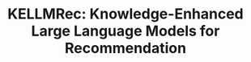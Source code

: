 ---
title: "KELLMRec: Knowledge-Enhanced Large Language Models for Recommendation"
collection: publications
excerpt: '<u><b>Weiqing Luo*</b></u>, Chonggang Song, Lingling Yi, Gong Cheng.' 
time: '2024'
# <!-- date: 2022-11-01 -->
# venue: 'The 47th International ACM SIGIR Conference on Research and Development in Information Retrieval'
paperurl: '/files/2024_arxiv_KELLMRec.pdf'
# codeurl: 'https://github.com/nju-websoft/ACORDAR-2'
short: 'Preprint 2024'
---